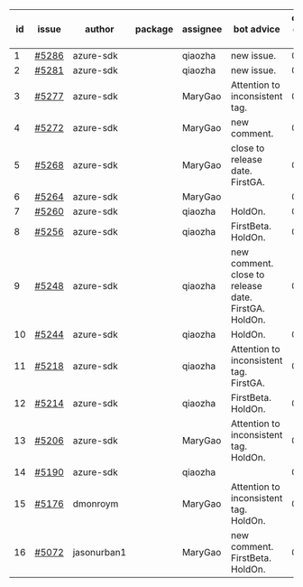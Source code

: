| id | issue | author | package | assignee | bot advice | created date of issue | target release date | date from target |
| ------ | ------ | ------ | ------ | ------ | ------ | ------ | ------ | :-----: |
| 1 | [#5286](https://github.com/Azure/sdk-release-request/issues/5286) | azure-sdk |  | qiaozha | new issue. | 06-21 | 07-25 |  |
| 2 | [#5281](https://github.com/Azure/sdk-release-request/issues/5281) | azure-sdk |  | qiaozha | new issue. | 06-18 | 06-28 |  |
| 3 | [#5277](https://github.com/Azure/sdk-release-request/issues/5277) | azure-sdk |  | MaryGao | Attention to inconsistent tag. | 06-14 | 07-26 |  |
| 4 | [#5272](https://github.com/Azure/sdk-release-request/issues/5272) | azure-sdk |  | MaryGao | new comment. | 06-11 | 06-28 |  |
| 5 | [#5268](https://github.com/Azure/sdk-release-request/issues/5268) | azure-sdk |  | MaryGao | close to release date. FirstGA. | 06-11 | 06-24 | 0 |
| 6 | [#5264](https://github.com/Azure/sdk-release-request/issues/5264) | azure-sdk |  | MaryGao |  | 06-11 | 06-21 |  |
| 7 | [#5260](https://github.com/Azure/sdk-release-request/issues/5260) | azure-sdk |  | qiaozha | HoldOn. | 06-06 | 06-21 |  |
| 8 | [#5256](https://github.com/Azure/sdk-release-request/issues/5256) | azure-sdk |  | qiaozha | FirstBeta. HoldOn. | 06-05 | 06-28 |  |
| 9 | [#5248](https://github.com/Azure/sdk-release-request/issues/5248) | azure-sdk |  | qiaozha | new comment. close to release date. FirstGA. HoldOn. | 06-05 | 06-27 | 2 |
| 10 | [#5244](https://github.com/Azure/sdk-release-request/issues/5244) | azure-sdk |  | qiaozha | HoldOn. | 06-04 | 06-21 |  |
| 11 | [#5218](https://github.com/Azure/sdk-release-request/issues/5218) | azure-sdk |  | qiaozha | Attention to inconsistent tag. FirstGA. | 05-21 | 06-21 |  |
| 12 | [#5214](https://github.com/Azure/sdk-release-request/issues/5214) | azure-sdk |  | qiaozha | FirstBeta. HoldOn. | 05-21 | 06-28 |  |
| 13 | [#5206](https://github.com/Azure/sdk-release-request/issues/5206) | azure-sdk |  | MaryGao | Attention to inconsistent tag. HoldOn. | 05-15 | 06-21 |  |
| 14 | [#5190](https://github.com/Azure/sdk-release-request/issues/5190) | azure-sdk |  | qiaozha |  | 05-08 | 06-21 |  |
| 15 | [#5176](https://github.com/Azure/sdk-release-request/issues/5176) | dmonroym |  | MaryGao | Attention to inconsistent tag. HoldOn. | 04-30 | 05-24 |  |
| 16 | [#5072](https://github.com/Azure/sdk-release-request/issues/5072) | jasonurban1 |  | MaryGao | new comment. FirstBeta. HoldOn. | 03-22 | 05-24 |  |
